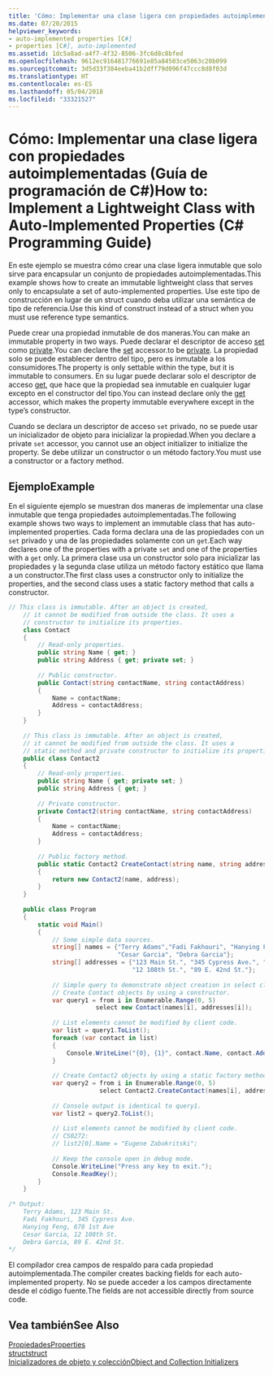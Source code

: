 ```yaml
---
title: 'Cómo: Implementar una clase ligera con propiedades autoimplementadas (Guía de programación de C#)'
ms.date: 07/20/2015
helpviewer_keywords:
- auto-implemented properties [C#]
- properties [C#], auto-implemented
ms.assetid: 1dc5a8ad-a4f7-4f32-8506-3fc6d8c8bfed
ms.openlocfilehash: 9612ec916481776691e85a84503ce5063c20b099
ms.sourcegitcommit: 3d5d33f384eeba41b2dff79d096f47ccc8d8f03d
ms.translationtype: HT
ms.contentlocale: es-ES
ms.lasthandoff: 05/04/2018
ms.locfileid: "33321527"
---
```

# <a name="how-to-implement-a-lightweight-class-with-auto-implemented-properties-c-programming-guide"></a><span data-ttu-id="c3af9-102">Cómo: Implementar una clase ligera con propiedades autoimplementadas (Guía de programación de C#)</span><span class="sxs-lookup"><span data-stu-id="c3af9-102">How to: Implement a Lightweight Class with Auto-Implemented Properties (C# Programming Guide)</span></span>
<span data-ttu-id="c3af9-103">En este ejemplo se muestra cómo crear una clase ligera inmutable que solo sirve para encapsular un conjunto de propiedades autoimplementadas.</span><span class="sxs-lookup"><span data-stu-id="c3af9-103">This example shows how to create an immutable lightweight class that serves only to encapsulate a set of auto-implemented properties.</span></span> <span data-ttu-id="c3af9-104">Use este tipo de construcción en lugar de un struct cuando deba utilizar una semántica de tipo de referencia.</span><span class="sxs-lookup"><span data-stu-id="c3af9-104">Use this kind of construct instead of a struct when you must use reference type semantics.</span></span>  
  
 <span data-ttu-id="c3af9-105">Puede crear una propiedad inmutable de dos maneras.</span><span class="sxs-lookup"><span data-stu-id="c3af9-105">You can make an immutable property in two ways.</span></span>  <span data-ttu-id="c3af9-106">Puede declarar el descriptor de acceso [set](../../../csharp/language-reference/keywords/set.md) como [private](../../../csharp/language-reference/keywords/private.md).</span><span class="sxs-lookup"><span data-stu-id="c3af9-106">You can declare the [set](../../../csharp/language-reference/keywords/set.md) accessor.to be [private](../../../csharp/language-reference/keywords/private.md).</span></span>  <span data-ttu-id="c3af9-107">La propiedad solo se puede establecer dentro del tipo, pero es inmutable a los consumidores.</span><span class="sxs-lookup"><span data-stu-id="c3af9-107">The property is only settable within the type, but it is immutable to consumers.</span></span>  <span data-ttu-id="c3af9-108">En su lugar puede declarar solo el descriptor de acceso [get](../../../csharp/language-reference/keywords/get.md), que hace que la propiedad sea inmutable en cualquier lugar excepto en el constructor del tipo.</span><span class="sxs-lookup"><span data-stu-id="c3af9-108">You can instead declare only the [get](../../../csharp/language-reference/keywords/get.md) accessor, which makes the property immutable everywhere except in the type’s constructor.</span></span>  
  
 <span data-ttu-id="c3af9-109">Cuando se declara un descriptor de acceso `set` privado, no se puede usar un inicializador de objeto para inicializar la propiedad.</span><span class="sxs-lookup"><span data-stu-id="c3af9-109">When you declare a private `set` accessor, you cannot use an object initializer to initialize the property.</span></span> <span data-ttu-id="c3af9-110">Se debe utilizar un constructor o un método factory.</span><span class="sxs-lookup"><span data-stu-id="c3af9-110">You must use a constructor or a factory method.</span></span>  
  
## <a name="example"></a><span data-ttu-id="c3af9-111">Ejemplo</span><span class="sxs-lookup"><span data-stu-id="c3af9-111">Example</span></span>  
 <span data-ttu-id="c3af9-112">En el siguiente ejemplo se muestran dos maneras de implementar una clase inmutable que tenga propiedades autoimplementadas.</span><span class="sxs-lookup"><span data-stu-id="c3af9-112">The following example shows two ways to implement an immutable class that has auto-implemented properties.</span></span> <span data-ttu-id="c3af9-113">Cada forma declara una de las propiedades con un `set` privado y una de las propiedades solamente con un `get`.</span><span class="sxs-lookup"><span data-stu-id="c3af9-113">Each way declares one of the properties with a private `set` and one of the properties with a `get` only.</span></span>  <span data-ttu-id="c3af9-114">La primera clase usa un constructor solo para inicializar las propiedades y la segunda clase utiliza un método factory estático que llama a un constructor.</span><span class="sxs-lookup"><span data-stu-id="c3af9-114">The first class uses a constructor only to initialize the properties, and the second class uses a static factory method that calls a constructor.</span></span>  
  
```csharp  
// This class is immutable. After an object is created,   
    // it cannot be modified from outside the class. It uses a   
    // constructor to initialize its properties.   
    class Contact  
    {  
        // Read-only properties.   
        public string Name { get; }  
        public string Address { get; private set; }  
  
        // Public constructor.   
        public Contact(string contactName, string contactAddress)  
        {  
            Name = contactName;  
            Address = contactAddress;                 
        }  
    }  
  
    // This class is immutable. After an object is created,   
    // it cannot be modified from outside the class. It uses a   
    // static method and private constructor to initialize its properties.      
    public class Contact2  
    {  
        // Read-only properties.   
        public string Name { get; private set; }  
        public string Address { get; }  
  
        // Private constructor.   
        private Contact2(string contactName, string contactAddress)  
        {  
            Name = contactName;  
            Address = contactAddress;                 
        }  
  
        // Public factory method.   
        public static Contact2 CreateContact(string name, string address)  
        {  
            return new Contact2(name, address);  
        }  
    }  
  
    public class Program  
    {   
        static void Main()  
        {  
            // Some simple data sources.   
            string[] names = {"Terry Adams","Fadi Fakhouri", "Hanying Feng",   
                              "Cesar Garcia", "Debra Garcia"};  
            string[] addresses = {"123 Main St.", "345 Cypress Ave.", "678 1st Ave",  
                                  "12 108th St.", "89 E. 42nd St."};  
  
            // Simple query to demonstrate object creation in select clause.   
            // Create Contact objects by using a constructor.   
            var query1 = from i in Enumerable.Range(0, 5)  
                        select new Contact(names[i], addresses[i]);  
  
            // List elements cannot be modified by client code.   
            var list = query1.ToList();  
            foreach (var contact in list)  
            {  
                Console.WriteLine("{0}, {1}", contact.Name, contact.Address);  
            }  
  
            // Create Contact2 objects by using a static factory method.   
            var query2 = from i in Enumerable.Range(0, 5)  
                         select Contact2.CreateContact(names[i], addresses[i]);  
  
            // Console output is identical to query1.   
            var list2 = query2.ToList();  
  
            // List elements cannot be modified by client code.   
            // CS0272:   
            // list2[0].Name = "Eugene Zabokritski";   
  
            // Keep the console open in debug mode.  
            Console.WriteLine("Press any key to exit.");  
            Console.ReadKey();                  
        }  
    }  
  
/* Output:  
    Terry Adams, 123 Main St.  
    Fadi Fakhouri, 345 Cypress Ave.  
    Hanying Feng, 678 1st Ave  
    Cesar Garcia, 12 108th St.  
    Debra Garcia, 89 E. 42nd St.  
*/  
```  
  
 <span data-ttu-id="c3af9-115">El compilador crea campos de respaldo para cada propiedad autoimplementada.</span><span class="sxs-lookup"><span data-stu-id="c3af9-115">The compiler creates backing fields for each auto-implemented property.</span></span> <span data-ttu-id="c3af9-116">No se puede acceder a los campos directamente desde el código fuente.</span><span class="sxs-lookup"><span data-stu-id="c3af9-116">The fields are not accessible directly from source code.</span></span>  
  
## <a name="see-also"></a><span data-ttu-id="c3af9-117">Vea también</span><span class="sxs-lookup"><span data-stu-id="c3af9-117">See Also</span></span>  
 [<span data-ttu-id="c3af9-118">Propiedades</span><span class="sxs-lookup"><span data-stu-id="c3af9-118">Properties</span></span>](../../../csharp/programming-guide/classes-and-structs/properties.md)  
 [<span data-ttu-id="c3af9-119">struct</span><span class="sxs-lookup"><span data-stu-id="c3af9-119">struct</span></span>](../../../csharp/language-reference/keywords/struct.md)  
 [<span data-ttu-id="c3af9-120">Inicializadores de objeto y colección</span><span class="sxs-lookup"><span data-stu-id="c3af9-120">Object and Collection Initializers</span></span>](../../../csharp/programming-guide/classes-and-structs/object-and-collection-initializers.md)
